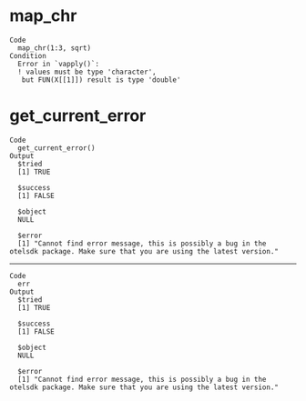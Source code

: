 # map_chr

    Code
      map_chr(1:3, sqrt)
    Condition
      Error in `vapply()`:
      ! values must be type 'character',
       but FUN(X[[1]]) result is type 'double'

# get_current_error

    Code
      get_current_error()
    Output
      $tried
      [1] TRUE
      
      $success
      [1] FALSE
      
      $object
      NULL
      
      $error
      [1] "Cannot find error message, this is possibly a bug in the otelsdk package. Make sure that you are using the latest version."
      

---

    Code
      err
    Output
      $tried
      [1] TRUE
      
      $success
      [1] FALSE
      
      $object
      NULL
      
      $error
      [1] "Cannot find error message, this is possibly a bug in the otelsdk package. Make sure that you are using the latest version."
      

